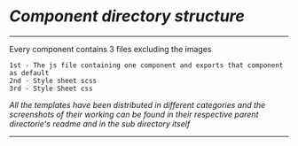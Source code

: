 # ***Component directory structure***

********************************************************************************************

Every component contains 3 files excluding the images
```
1st - The js file containing one component and exports that component as default
2nd - Style sheet scss
3rd - Style Sheet css
```

*All the templates have been distributed in different categories and the screenshots of their working can be found in their respective parent directorie's readme and in the sub directory itself*

********************************************************************************************
